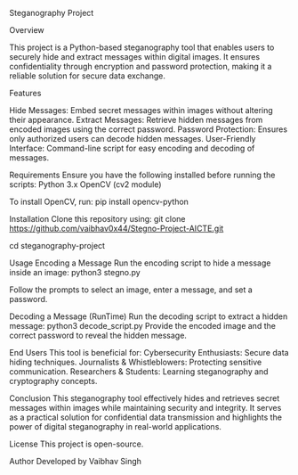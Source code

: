 Steganography Project

Overview

This project is a Python-based steganography tool that enables users to securely hide and extract messages within digital images. It ensures confidentiality through encryption and password protection, making it a reliable solution for secure data exchange.

Features

Hide Messages: Embed secret messages within images without altering their appearance.
Extract Messages: Retrieve hidden messages from encoded images using the correct password.
Password Protection: Ensures only authorized users can decode hidden messages.
User-Friendly Interface: Command-line script for easy encoding and decoding of messages.

Requirements
Ensure you have the following installed before running the scripts:
Python 3.x
OpenCV (cv2 module)

To install OpenCV, run:
pip install opencv-python

Installation
Clone this repository using:
git clone https://github.com/vaibhav0x44/Stegno-Project-AICTE.git

cd steganography-project

Usage
Encoding a Message
Run the encoding script to hide a message inside an image:
python3 stegno.py

Follow the prompts to select an image, enter a message, and set a password.

Decoding a Message (RunTime)
Run the decoding script to extract a hidden message:
python3 decode_script.py
Provide the encoded image and the correct password to reveal the hidden message.

End Users
This tool is beneficial for:
Cybersecurity Enthusiasts: Secure data hiding techniques.
Journalists & Whistleblowers: Protecting sensitive communication.
Researchers & Students: Learning steganography and cryptography concepts.

Conclusion
This steganography tool effectively hides and retrieves secret messages within images while maintaining security and integrity. It serves as a practical solution for confidential data transmission and highlights the power of digital steganography in real-world applications.

License
This project is open-source.

Author
Developed by Vaibhav Singh
